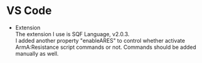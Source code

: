 # VS Code
+ Extension  
  The extension I use is SQF Language, v2.0.3.  
  I added another property "enableARES" to control whether activate ArmA:Resistance script commands or not. Commands should be added manually as well.